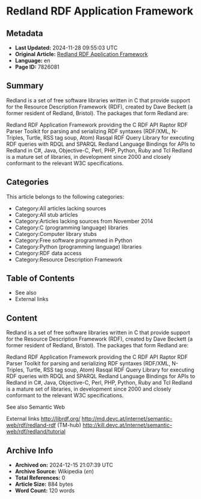 # Redland RDF Application Framework

## Metadata
- **Last Updated:** 2024-11-28 09:55:03 UTC
- **Original Article:** [Redland RDF Application Framework](https://en.wikipedia.org/wiki/Redland_RDF_Application_Framework)
- **Language:** en
- **Page ID:** 7826081

## Summary
Redland is a set of free software libraries written in C that provide support for the Resource Description Framework (RDF), created by Dave Beckett (a former resident of Redland, Bristol).
The packages that form Redland are:

Redland RDF Application Framework providing the C RDF API
Raptor RDF Parser Toolkit for parsing and serializing RDF syntaxes (RDF/XML, N-Triples, Turtle, RSS tag soup, Atom)
Rasqal RDF Query Library for executing RDF queries with RDQL and SPARQL
Redland Language Bindings for APIs to Redland in C#, Java, Objective-C, Perl, PHP, Python, Ruby and Tcl
Redland is a mature set of libraries, in development since 2000 and closely conformant to the relevant W3C specifications.

## Categories
This article belongs to the following categories:

- Category:All articles lacking sources
- Category:All stub articles
- Category:Articles lacking sources from November 2014
- Category:C (programming language) libraries
- Category:Computer library stubs
- Category:Free software programmed in Python
- Category:Python (programming language) libraries
- Category:RDF data access
- Category:Resource Description Framework

## Table of Contents

- See also
- External links

## Content

Redland is a set of free software libraries written in C that provide support for the Resource Description Framework (RDF), created by Dave Beckett (a former resident of Redland, Bristol).
The packages that form Redland are:

Redland RDF Application Framework providing the C RDF API
Raptor RDF Parser Toolkit for parsing and serializing RDF syntaxes (RDF/XML, N-Triples, Turtle, RSS tag soup, Atom)
Rasqal RDF Query Library for executing RDF queries with RDQL and SPARQL
Redland Language Bindings for APIs to Redland in C#, Java, Objective-C, Perl, PHP, Python, Ruby and Tcl
Redland is a mature set of libraries, in development since 2000 and closely conformant to the relevant W3C specifications.

See also
Semantic Web

External links
http://librdf.org/
http://md.devc.at/internet/semantic-web/rdf/redland-rdf (TM-hub)
http://kill.devc.at/internet/semantic-web/rdf/redland/tutorial

## Archive Info
- **Archived on:** 2024-12-15 21:07:39 UTC
- **Archive Source:** Wikipedia (_en_)
- **Total References:** 0
- **Article Size:** 884 bytes
- **Word Count:** 120 words
